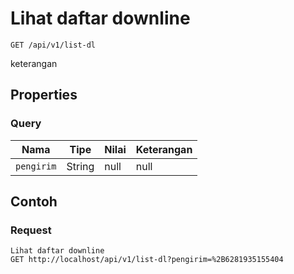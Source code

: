 # Lihat daftar downline
```http
GET /api/v1/list-dl
```
keterangan
## Properties
### Query
Nama | Tipe | Nilai | Keterangan
--- | --- | --- | ---
<code>pengirim</code> | String | null | null

## Contoh

### Request
```http
Lihat daftar downline
GET http://localhost/api/v1/list-dl?pengirim=%2B6281935155404
```

